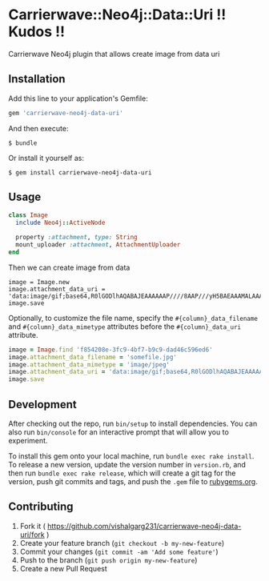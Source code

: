 # Carrierwave::Neo4j::Data::Uri !! Kudos !!

Carrierwave Neo4j plugin that allows create image from data uri

## Installation

Add this line to your application's Gemfile:

```ruby
gem 'carrierwave-neo4j-data-uri'
```

And then execute:

    $ bundle

Or install it yourself as:

    $ gem install carrierwave-neo4j-data-uri

## Usage

```ruby
class Image
  include Neo4j::ActiveNode

  property :attachment, type: String
  mount_uploader :attachment, AttachmentUploader
end
```

Then we can create image from data

```
image = Image.new
image.attachment_data_uri = 'data:image/gif;base64,R0lGODlhAQABAJEAAAAAAP////8AAP///yH5BAEAAAMALAAAAAABAAEAAAICVAEAOw=='
image.save
```

Optionally, to customize the file name, specify the `#{column}_data_filename` and `#{column}_data_mimetype` attributes before the `#{column}_data_uri` attribute.

```ruby
image = Image.find 'f854208e-3fc9-4bf7-b9c9-dad46c596ed6'
image.attachment_data_filename = 'somefile.jpg'
image.attachment_data_mimetype = 'image/jpeg'
image.attachment_data_uri = 'data:image/gif;base64,R0lGODlhAQABAJEAAAAAAP////8AAP///yH5BAEAAAMALAAAAAABAAEAAAICVAEAOw=='
image.save
```

## Development

After checking out the repo, run `bin/setup` to install dependencies. You can also run `bin/console` for an interactive prompt that will allow you to experiment.

To install this gem onto your local machine, run `bundle exec rake install`. To release a new version, update the version number in `version.rb`, and then run `bundle exec rake release`, which will create a git tag for the version, push git commits and tags, and push the `.gem` file to [rubygems.org](https://rubygems.org).

## Contributing

1. Fork it ( https://github.com/vishalgarg231/carrierwave-neo4j-data-uri/fork )
2. Create your feature branch (`git checkout -b my-new-feature`)
3. Commit your changes (`git commit -am 'Add some feature'`)
4. Push to the branch (`git push origin my-new-feature`)
5. Create a new Pull Request
